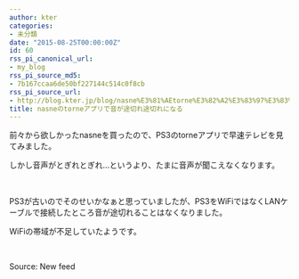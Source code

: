 ```yaml
---
author: kter
categories:
- 未分類
date: "2015-08-25T00:00:00Z"
id: 60
rss_pi_canonical_url:
- my_blog
rss_pi_source_md5:
- 7b167ccaa6de50bf227144c514c0f8cb
rss_pi_source_url:
- http://blog.kter.jp/blog/nasne%E3%81%AEtorne%E3%82%A2%E3%83%97%E3%83%AA%E3%81%A7%E9%9F%B3%E3%81%8C%E9%80%94%E5%88%87%E3%82%8C%E9%80%94%E5%88%87%E3%82%8C%E3%81%AB%E3%81%AA%E3%82%8B/
title: nasneのtorneアプリで音が途切れ途切れになる
---
```

前々から欲しかったnasneを買ったので、PS3のtorneアプリで早速テレビを見てみました。

しかし音声がとぎれとぎれ&hellip;というより、たまに音声が聞こえなくなります。

&nbsp;

PS3が古いのでそのせいかなぁと思っていましたが、PS3をWiFiではなくLANケーブルで接続したところ音が途切れることはなくなりました。

WiFiの帯域が不足していたようです。

&nbsp;

Source: New feed